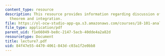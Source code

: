```yaml
---
content_type: resource
description: This resource provides information regarding discussion of inverse function
  theorem and integration.
file: https://ol-ocw-studio-app-qa.s3.amazonaws.com/courses/18-101-analysis-ii-fall-2005/84f47e5544704061843dc03a1f2e0bb8_lecture7.pdf
file_type: application/pdf
parent_uid: f1e66049-be8c-2147-5acb-40dde4a2a82d
resourcetype: Document
title: lecture7.pdf
uid: 84f47e55-4470-4061-843d-c03a1f2e0bb8
---
```

